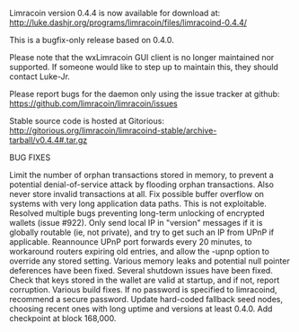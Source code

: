 Limracoin version 0.4.4 is now available for download at:
http://luke.dashjr.org/programs/limracoin/files/limracoind-0.4.4/

This is a bugfix-only release based on 0.4.0.

Please note that the wxLimracoin GUI client is no longer maintained nor supported. If someone would like to step up to maintain this, they should contact Luke-Jr.

Please report bugs for the daemon only using the issue tracker at github:
https://github.com/limracoin/limracoin/issues

Stable source code is hosted at Gitorious:
http://gitorious.org/limracoin/limracoind-stable/archive-tarball/v0.4.4#.tar.gz

BUG FIXES

Limit the number of orphan transactions stored in memory, to prevent a potential denial-of-service attack by flooding orphan transactions. Also never store invalid transactions at all.
Fix possible buffer overflow on systems with very long application data paths. This is not exploitable.
Resolved multiple bugs preventing long-term unlocking of encrypted wallets (issue #922).
Only send local IP in "version" messages if it is globally routable (ie, not private), and try to get such an IP from UPnP if applicable.
Reannounce UPnP port forwards every 20 minutes, to workaround routers expiring old entries, and allow the -upnp option to override any stored setting.
Various memory leaks and potential null pointer deferences have been
fixed.
Several shutdown issues have been fixed.
Check that keys stored in the wallet are valid at startup, and if not,
report corruption.
Various build fixes.
If no password is specified to limracoind, recommend a secure password.
Update hard-coded fallback seed nodes, choosing recent ones with long uptime and versions at least 0.4.0.
Add checkpoint at block 168,000.

